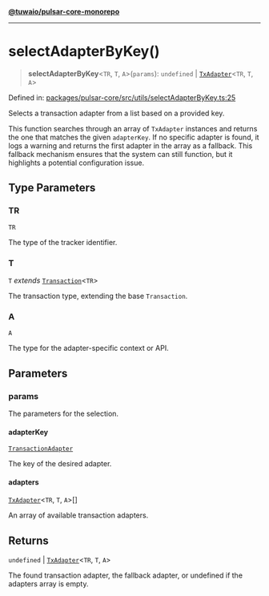 [**@tuwaio/pulsar-core-monorepo**](../../../README.md)

***

# selectAdapterByKey()

> **selectAdapterByKey**\<`TR`, `T`, `A`\>(`params`): `undefined` \| [`TxAdapter`](../type-aliases/TxAdapter.md)\<`TR`, `T`, `A`\>

Defined in: [packages/pulsar-core/src/utils/selectAdapterByKey.ts:25](https://github.com/TuwaIO/pulsar-core/blob/985edec1767ef15f98a2291cd2f4c155d4746f3b/packages/pulsar-core/src/utils/selectAdapterByKey.ts#L25)

Selects a transaction adapter from a list based on a provided key.

This function searches through an array of `TxAdapter` instances and returns the one
that matches the given `adapterKey`. If no specific adapter is found, it logs a warning
and returns the first adapter in the array as a fallback. This fallback mechanism
ensures that the system can still function, but it highlights a potential configuration issue.

## Type Parameters

### TR

`TR`

The type of the tracker identifier.

### T

`T` *extends* [`Transaction`](../type-aliases/Transaction.md)\<`TR`\>

The transaction type, extending the base `Transaction`.

### A

`A`

The type for the adapter-specific context or API.

## Parameters

### params

The parameters for the selection.

#### adapterKey

[`TransactionAdapter`](../enumerations/TransactionAdapter.md)

The key of the desired adapter.

#### adapters

[`TxAdapter`](../type-aliases/TxAdapter.md)\<`TR`, `T`, `A`\>[]

An array of available transaction adapters.

## Returns

`undefined` \| [`TxAdapter`](../type-aliases/TxAdapter.md)\<`TR`, `T`, `A`\>

The found transaction adapter, the fallback adapter, or undefined if the adapters array is empty.
